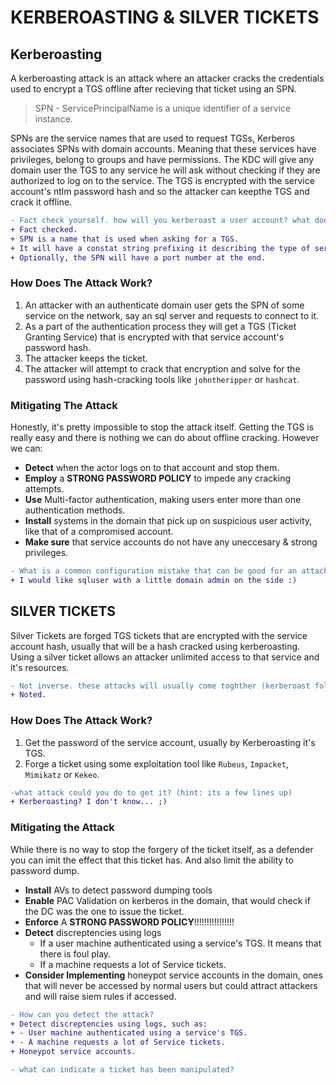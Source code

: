 # KERBEROASTING & SILVER TICKETS

## Kerberoasting

A kerberoasting attack is an attack where an attacker cracks the credentials used to encrypt a TGS offline after recieving that ticket using an SPN.

> SPN - ServicePrincipalName is a unique identifier of a service instance.

SPNs are the service names that are used to request TGSs, Kerberos associates SPNs with domain accounts. Meaning that these services have privileges, belong to groups and have permissions. The KDC will give any domain user the TGS to any service he will ask without checking if they are authorized to log on to the service. The TGS is encrypted with the service account's ntlm password hash and so the attacker can keepthe TGS and crack it offline.

```diff
- Fact check yourself. how will you kerberoast a user account? what does SPN stand for?
+ Fact checked.
+ SPN is a name that is used when asking for a TGS.
+ It will have a constat string prefixing it describing the type of service, then it's user name and domain name.
+ Optionally, the SPN will have a port number at the end.
```

### How Does The Attack Work?

1. An attacker with an authenticate domain user gets the SPN of some service on the network, say an sql server and requests to connect to it.
2. As a part of the authentication process they will get a TGS (Ticket Granting Service) that is encrypted with that service account's password hash.
3. The attacker keeps the ticket.
4. The attacker will attempt to crack that encryption and solve for the password using hash-cracking tools like `johntheripper` or `hashcat`.

### Mitigating The Attack

Honestly, it's pretty impossible to stop the attack itself. Getting the TGS is really easy and there is nothing we can do about offline cracking. However we can:
* **Detect** when the actor logs on to that account and stop them.
* **Employ** a **STRONG PASSWORD POLICY** to impede any cracking attempts.
* **Use** Multi-factor authentication, making users enter more than one authentication methods.
* **Install** systems in the domain that pick up on suspicious user activity, like that of a compromised account.
* **Make sure** that service accounts do not have any uneccesary & strong privileges.

```diff
- What is a common configuration mistake that can be good for an attacker doing kerberoasting?
+ I would like sqluser with a little domain admin on the side :)
```
## SILVER TICKETS

Silver Tickets are forged TGS tickets that are encrypted with the service account hash, usually that will be a hash cracked using kerberoasting.<br>
Using a silver ticket allows an attacker unlimited access to that service and it's resources.

```diff
- Not inverse. these attacks will usually come toghther (kerberoast followed by a silver ticket)
+ Noted.
```

### How Does The Attack Work?

1. Get the password of the service account, usually by Kerberoasting it's TGS.
2. Forge a ticket using some exploitation tool like `Rubeus`, `Impacket`, `Mimikatz` or `Kekeo`.

```diff
-what attack could you do to get it? (hint: its a few lines up)
+ Kerberoasting? I don't know... ;)
```

### Mitigating the Attack

While there is no way to stop the forgery of the ticket itself, as a defender you can imit the effect that this ticket has. And also limit the ability to password dump.

* **Install** AVs to detect password dumping tools
* **Enable** PAC Validation on kerberos in the domain, that would check if the DC was the one to issue the ticket.
* **Enforce** A **STRONG PASSWORD POLICY**!!!!!!!!!!!!!!!!
* **Detect** discreptencies using logs
  - If a user machine authenticated using a service's TGS. It means that there is foul play.
  - If a machine requests a lot of Service tickets.
* **Consider Implementing** honeypot service accounts in the domain, ones that will never be accessed by normal users but could attract attackers and will raise siem rules if accessed.

```diff
- How can you detect the attack?
+ Detect discreptencies using logs, such as:
+ - User machine authenticated using a service's TGS.
+ - A machine requests a lot of Service tickets.
+ Honeypot service accounts.

- what can indicate a ticket has been manipulated?
```
